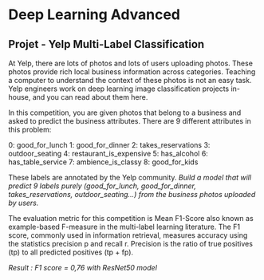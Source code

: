 # Deep Learning Advanced

## Projet - Yelp Multi-Label Classification


At Yelp, there are lots of photos and lots of users uploading photos. These photos provide rich local business information across categories. Teaching a computer to understand the context of these photos is not an easy task. Yelp engineers work on deep learning image classification projects in-house, and you can read about them here.

In this competition, you are given photos that belong to a business and asked to predict the business attributes. There are 9 different attributes in this problem:

0: good_for_lunch
1: good_for_dinner
2: takes_reservations
3: outdoor_seating
4: restaurant_is_expensive
5: has_alcohol
6: has_table_service
7: ambience_is_classy
8: good_for_kids

These labels are annotated by the Yelp community. *Build a model that will predict 9 labels purely (good_for_lunch, good_for_dinner, takes_reservations, outdoor_seating...) from the business photos uploaded by users.*

The evaluation metric for this competition is Mean F1-Score also known as example-based F-measure in the multi-label learning literature. The F1 score, commonly used in information retrieval, measures accuracy using the statistics precision p and recall r. Precision is the ratio of true positives (tp) to all predicted positives (tp + fp).  

*Result : F1 score = 0,76 with ResNet50 model*
